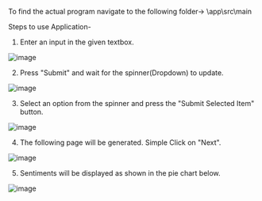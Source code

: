 To find the actual program navigate to the following folder-> \app\src\main

Steps to use Application-


1. Enter an input in the given textbox.

![image](https://github.com/user-attachments/assets/42c9c056-31cd-4276-8c28-853699946b93)


2. Press "Submit" and wait for the spinner(Dropdown) to update.

![image](https://github.com/user-attachments/assets/b4fe8da5-a4e1-4123-ad51-c7bd1d168f18)


3. Select an option from the spinner and press the "Submit Selected Item" button.


![image](https://github.com/user-attachments/assets/6b29b4c6-f7c3-412b-8b0e-d11bc7f37ef0)


4. The following page will be generated. Simple Click on "Next".

![image](https://github.com/user-attachments/assets/eaca87fd-3d0a-4a6d-8092-798c8f4d9172)


5. Sentiments will be displayed as shown in the pie chart below.

![image](https://github.com/user-attachments/assets/5d1ab631-f1be-4684-a8af-df0ed98e517f)
